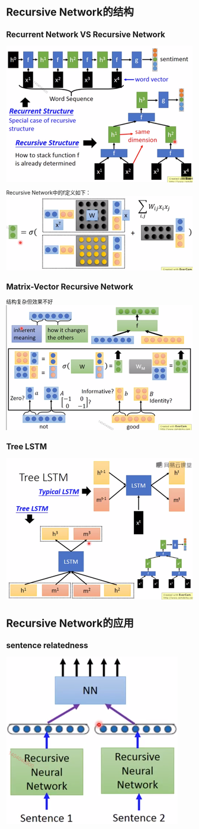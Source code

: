 # Recursive Network的结构

## Recurrent Network VS Recursive Network

![](/assets/images/Chapter10/83.png)   

Recursive Network中的f定义如下：  
![](/assets/images/Chapter10/84.png)   

## Matrix-Vector Recursive Network

结构复杂但效果不好  
![](/assets/images/Chapter10/85.png)   

## Tree LSTM
![](/assets/images/Chapter10/86.png)   

# Recursive Network的应用

## sentence relatedness
![](/assets/images/Chapter10/87.png)   
